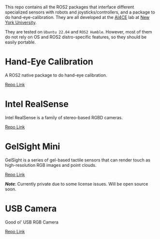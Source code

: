 This repo contains all the ROS2 packages that interface different specialized sensors with robots and joysticks/controllers, and a package to do hand-eye-calibration. They are all developed at the [AI4CE](https://ai4ce.github.io/) lab at [New York University](https://www.nyu.edu/).


They are tested on `Ubuntu 22.04` and `ROS2 Humble`. However, most of them do not rely on OS and ROS2 distro-specific features, so they should be easily portable.

# Hand-Eye Calibration
A ROS2 native package to do hand-eye calibration.


[Repo Link](https://github.com/ai4ce/joy_hand_eye_ROS2)

# Intel RealSense
Intel RealSense is a family of stereo-based RGBD cameras.


[Repo Link](https://github.com/ai4ce/realsense_ROS2_interface)


# GelSight Mini
GelSight is a series of gel-based tactile sensors that can render touch as high-resolution RGB images and point clouds.

[Repo Link](https://github.com/ai4ce/gelsight_ROS2_interface)

***Note***: Currently private due to some license issues. Will be open source soon.


# USB Camera
 Good ol' USB RGB Camera

 [Repo Link](https://github.com/ai4ce/usbcam_ROS2_interface)